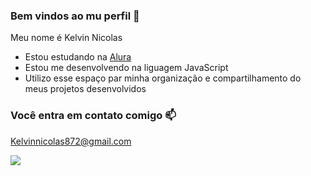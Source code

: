 ### Bem vindos ao mu perfil 💙

 Meu nome é Kelvin Nicolas

 - Estou estudando na [Alura](https://www.alura.com.br)
 - Estou me desenvolvendo na liguagem JavaScript
 - Utilizo esse espaço par minha organização e compartilhamento do meus projetos desenvolvidos

### Você entra em contato comigo 📫


Kelvinnicolas872@gmail.com


![](https://media1.tenor.com/m/NfEGhy9EiWkAAAAC/jealous.gif)
